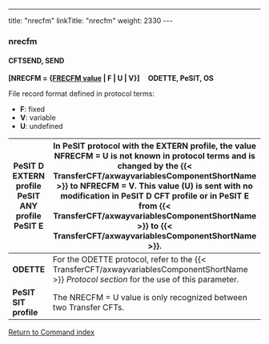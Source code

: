 ---
title: "nrecfm"
linkTitle: "nrecfm"
weight: 2330
--- <span id="nrecfm"></span>

### nrecfm

#### CFTSEND, SEND

**[NRECFM = {<u>FRECFM value</u> &#124; F &#124; U
&#124; V}]     ODETTE,
PeSIT, OS**

File record format defined in protocol terms:

- ****F****: fixed
- ****V****: variable
- ****U****: undefined

| PeSIT D EXTERN profile<br /> PeSIT ANY profile<br /> PeSIT E | In PeSIT protocol with the EXTERN profile, the value NFRECFM = U is not known in protocol terms and is changed by the {{< TransferCFT/axwayvariablesComponentShortName  >}} to NFRECFM = V. This value (U) is sent with no modification in PeSIT D CFT profile or in PeSIT E from {{< TransferCFT/axwayvariablesComponentShortName  >}} to {{< TransferCFT/axwayvariablesComponentShortName  >}}. |
| --- | --- |
| **ODETTE** | For the ODETTE protocol, refer to the {{< TransferCFT/axwayvariablesComponentShortName  >}} *Protocol section* for the use of this parameter. |
| **PeSIT SIT profile** | The NRECFM = U value is only recognized between two Transfer CFTs. |

[Return to Command index](../../)
